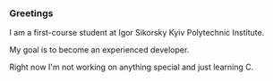 ### Greetings
I am a first-course student at Igor Sikorsky Kyiv Polytechnic Institute.

My goal is to become an experienced developer.

Right now I'm not working on anything special and just learning C.
